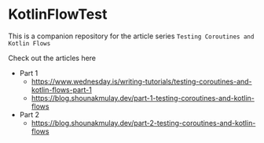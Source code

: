 # KotlinFlowTest

This is a companion repository for the article series `Testing Coroutines and Kotlin Flows`

Check out the articles here
- Part 1
  - https://www.wednesday.is/writing-tutorials/testing-coroutines-and-kotlin-flows-part-1
  - https://blog.shounakmulay.dev/part-1-testing-coroutines-and-kotlin-flows
- Part 2
  -  https://blog.shounakmulay.dev/part-2-testing-coroutines-and-kotlin-flows
